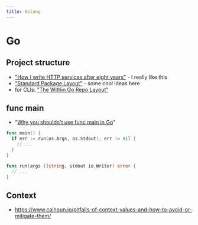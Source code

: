 ```yaml
---
title: Golang
---
```


# Go

## Project structure

- ["How I write HTTP services after eight
  years"](https://pace.dev/blog/2018/05/09/how-I-write-http-services-after-eight-years.html) -
  I really like this
- ["Standard Package
  Layout"](https://medium.com/@benbjohnson/standard-package-layout-7cdbc8391fc1) -
  some cool ideas here
- for CLIs: ["The Within Go Repo Layout"](https://christine.website/blog/within-go-repo-layout-2020-09-07)

## func main

- "[Why you shouldn't use func main in Go](https://pace.dev/blog/2020/02/12/why-you-shouldnt-use-func-main-in-golang-by-mat-ryer.html)"

```go
func main() {
  if err := run(os.Args, os.Stdout); err != nil {
    // ...
  }
}

func run(args []string, stdout io.Writer) error {
  // ...
}
```

## Context

- https://www.calhoun.io/pitfalls-of-context-values-and-how-to-avoid-or-mitigate-them/
